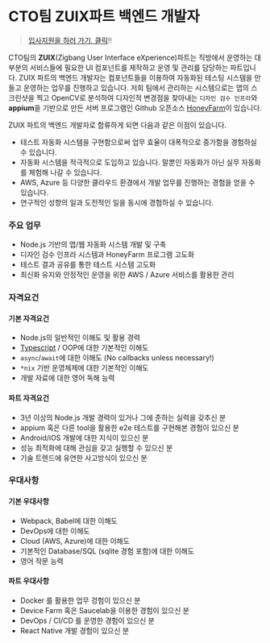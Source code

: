 # CTO팀 ZUIX파트 백엔드 개발자

> [입사지원을 하러 가기, 클릭](https://forms.gle/nTCq9oXdtQ9k5iqq8)!!

CTO팀의 **ZUIX**(Zigbang User Interface eXperience)파트는 직방에서 운영하는 대부분의 서비스들에 필요한 UI 컴포넌트를 제작하고 운영 및 관리를 담당하는 파트입니다. ZUIX 파트의 백엔드 개발자는 컴포넌트들을 이용하여 자동화된 테스팅 시스템을 만들고 운영하는 업무를 진행하고 있습니다. 저희 팀에서 관리하는 시스템으로는 앱의 스크린샷을 찍고 OpenCV로 분석하여 디자인적 변경점을 찾아내는 `디자인 검수 인프라`와 **appium**을 기반으로 만든 서버 프로그램인 Github 오픈소스 [HoneyFarm](https://github.com/zigbang/honeyfarm)이 있습니다.

ZUIX 파트의 백엔드 개발자로 합류하게 되면 다음과 같은 이점이 있습니다.

* 테스트 자동화 시스템을 구현함으로써 업무 효율이 대폭적으로 증가함을 경험하실 수 있습니다.
* 자동화 시스템을 적극적으로 도입하고 있습니다. 말뿐인 자동화가 아닌 실무 자동화를 체험해 나갈 수 있습니다.
* AWS, Azure 등 다양한 클라우드 환경에서 개발 업무를 진행하는 경험을 얻을 수 있습니다.
* 연구적인 성향의 일과 도전적인 일을 동시에 경험하실 수 있습니다.

### 주요 업무

* Node.js 기반의 앱/웹 자동화 시스템 개발 및 구축
* 디자인 검수 인프라 시스템과 HoneyFarm 프로그램 고도화
* 테스트 결과 공유를 통한 테스트 시스템 고도화
* 최신화 유지와 안정적인 운영을 위한 AWS / Azure 서비스를 활용한 관리

### 자격요건

#### 기본 자격요건
* Node.js의 일반적인 이해도 및 활용 경력
* [Typescript](https://www.typescriptlang.org/) / OOP에 대한 기본적인 이해도
* `async`/`await`에 대한 이해도 (No callbacks unless necessary!)
* `*nix` 기반 운영체제에 대한 기본적인 이해도
* 개발 자료에 대한 영어 독해 능력

#### 파트 자격요건
* 3년 이상의 Node.js 개발 경력이 있거나 그에 준하는 실력을 갖추신 분
* appium 혹은 다른 tool을 활용한 e2e 테스트를 구현해본 경험이 있으신 분
* Android/iOS 개발에 대한 지식이 있으신 분
* 성능 최적화에 대해 관심을 갖고 실행할 수 있으신 분
* 기술 트렌드에 유연한 사고방식이 있으신 분

### 우대사항

#### 기본 우대사항
* Webpack, Babel에 대한 이해도
* DevOps에 대한 이해도
* Cloud (AWS, Azure)에 대한 이해도
* 기본적인 Database/SQL (sqlite 경험 포함)에 대한 이해도
* 영어 작문 능력

#### 파트 우대사항
* Docker 를 활용한 업무 겅험이 있으신 분
* Device Farm 혹은 Saucelab을 이용한 경험이 있으신 분
* DevOps / CI/CD 를 운영한 경험이 있으신 분
* React Native 개발 경험이 있으신 분
